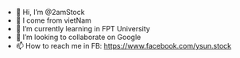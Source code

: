 - 👋 Hi, I’m @2amStock
- 👀 I come from vietNam
- 🌱 I’m currently learning in FPT University
- 💞️ I’m looking to collaborate on Google
- 📫 How to reach me in FB: https://www.facebook.com/ysun.stock

<!---
2amStock/2amStock is a ✨ special ✨ repository because its `README.md` (this file) appears on your GitHub profile.
You can click the Preview link to take a look at your changes.
--->
